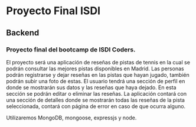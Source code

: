 # Proyecto Final ISDI

## Backend

### Proyecto final del bootcamp de ISDI Coders.

El proyecto será una aplicación de reseñas de pistas de tennis en la cual se podrán consultar las mejores pistas disponibles en Madrid. Las personas podrán registrarse y dejar reseñas en las pistas que hayan jugado, también podrán subir una foto de estas. El usuario tendrá una sección de perfil en donde se mostrarán sus datos y las reseñas que haya dejado. En esta sección se podrán editar o eliminar las reseñas. La aplicación contará con una sección de detalles donde se mostrarán todas las reseñas de la pista seleccionada, contará con página de error en caso de que ocurra alguno.

Utilizaremos MongoDB, mongoose, expressjs y node.
